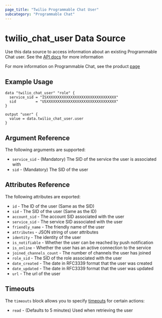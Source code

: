 ```yaml
---
page_title: "Twilio Programmable Chat User"
subcategory: "Programmable Chat"
---
```


# twilio_chat_user Data Source

Use this data source to access information about an existing Programmable Chat user. See the [API docs](https://www.twilio.com/docs/chat/rest/user-resource) for more information

For more information on Programmable Chat, see the product [page](https://www.twilio.com/chat)

## Example Usage

```hcl
data "twilio_chat_user" "role" {
  service_sid = "ISXXXXXXXXXXXXXXXXXXXXXXXXXXXXXXXX"
  sid         = "USXXXXXXXXXXXXXXXXXXXXXXXXXXXXXXXX"
}

output "user" {
  value = data.twilio_chat_user.user
}
```

## Argument Reference

The following arguments are supported:

- `service_sid` - (Mandatory) The SID of the service the user is associated with
- `sid` - (Mandatory) The SID of the user

## Attributes Reference

The following attributes are exported:

- `id` - The ID of the user (Same as the SID)
- `sid` - The SID of the user (Same as the ID)
- `account_sid` - The account SID associated with the user
- `service_sid` - The service SID associated with the user
- `friendly_name` - The friendly name of the user
- `attributes` - JSON string of user attributes
- `identity` - The identity of the user
- `is_notifiable` - Whether the user can be reached by push notification
- `is_online` - Whether the user has an active connection to the service
- `joined_channels_count` - The number of channels the user has joined
- `role_sid` - The SID of the role associated with the user
- `date_created` - The date in RFC3339 format that the user was created
- `date_updated` - The date in RFC3339 format that the user was updated
- `url` - The url of the user

## Timeouts

The `timeouts` block allows you to specify [timeouts](https://www.terraform.io/docs/configuration/resources.html#timeouts) for certain actions:

- `read` - (Defaults to 5 minutes) Used when retrieving the user
